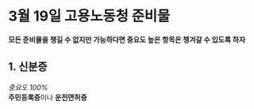 # 3월 19일 고용노동청 준비물

__모든 준비물을 챙길 수 없지만 가능하다면 중요도 높은 항목은 챙겨갈 수 있도록 하자__ 

## 1. 신분증 
*중요도 100%*  
**주민등록증**이나 **운전면허증**



